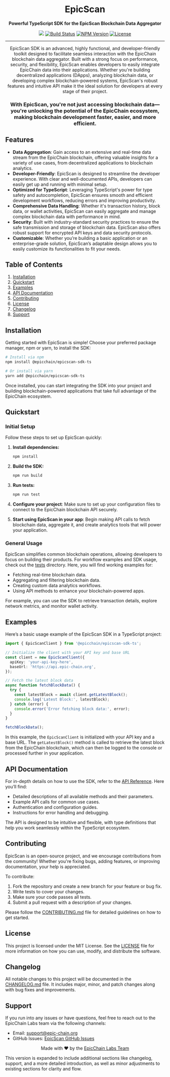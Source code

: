 <h1 align="center">EpicScan</h1>

<p align="center">
  <b>Powerful TypeScript SDK for the EpicScan Blockchain Data Aggregator</b>
</p>

<p align="center">
  <a href="https://epic-chain.org"><img src="https://img.shields.io/badge/EpicScan-Blockchain-blue"></a>
  <a href="https://github.com/EpicChainLabs/epicscan-sdk-ts/actions"><img src="https://github.com/EpicChainLabs/epicscan-sdk-ts/actions/workflows/ci.yml/badge.svg" alt="Build Status"></a>
  <a href="https://www.npmjs.com/package/@epicchain/epicscan-sdk-ts"><img src="https://img.shields.io/npm/v/@epicchain/epicscan-sdk-ts" alt="NPM Version"></a>
  <a href="https://github.com/epicchainlabs/epicscan-sdk-ts"><img src="https://img.shields.io/github/license/EpicChainLabs/epicscan-sdk-ts" alt="License"></a>
</p>

---

<p align="center">
  EpicScan SDK is an advanced, highly functional, and developer-friendly toolkit designed to facilitate seamless interaction with the EpicChain blockchain data aggregator. Built with a strong focus on performance, security, and flexibility, EpicScan enables developers to easily integrate EpicChain data into their applications. Whether you're building decentralized applications (DApps), analyzing blockchain data, or developing complex blockchain-powered systems, EpicScan's robust features and intuitive API make it the ideal solution for developers at every stage of their project.
</p>

<h3 align="center">
  With EpicScan, you're not just accessing blockchain data—you're unlocking the potential of the EpicChain ecosystem, making blockchain development faster, easier, and more efficient.
</h3>

## Features

- **Data Aggregation**: Gain access to an extensive and real-time data stream from the EpicChain blockchain, offering valuable insights for a variety of use cases, from decentralized applications to blockchain analytics.
- **Developer-Friendly**: EpicScan is designed to streamline the developer experience. With clear and well-documented APIs, developers can easily get up and running with minimal setup.
- **Optimized for TypeScript**: Leveraging TypeScript's power for type safety and autocompletion, EpicScan ensures smooth and efficient development workflows, reducing errors and improving productivity.
- **Comprehensive Data Handling**: Whether it's transaction history, block data, or wallet activities, EpicScan can easily aggregate and manage complex blockchain data with performance in mind.
- **Security**: Built with industry-standard security practices to ensure the safe transmission and storage of blockchain data. EpicScan also offers robust support for encrypted API keys and data security protocols.
- **Customizable**: Whether you’re building a basic application or an enterprise-grade solution, EpicScan’s adaptable design allows you to easily customize its functionalities to fit your needs.

## Table of Contents

1. [Installation](#installation)
2. [Quickstart](#quickstart)
3. [Examples](#examples)
4. [API Documentation](#api-documentation)
5. [Contributing](#contributing)
6. [License](#license)
7. [Changelog](#changelog)
8. [Support](#support)

## Installation

Getting started with EpicScan is simple! Choose your preferred package manager, npm or yarn, to install the SDK:

```bash
# Install via npm
npm install @epicchain/epicscan-sdk-ts

# Or install via yarn
yarn add @epicchain/epicscan-sdk-ts
```

Once installed, you can start integrating the SDK into your project and building blockchain-powered applications that take full advantage of the EpicChain ecosystem.

## Quickstart

### Initial Setup

Follow these steps to set up EpicScan quickly:

1. **Install dependencies:**
   ```bash
   npm install
   ```

2. **Build the SDK:**
   ```bash
   npm run build
   ```

3. **Run tests:**
   ```bash
   npm run test
   ```

4. **Configure your project**: Make sure to set up your configuration files to connect to the EpicChain blockchain API securely.

5. **Start using EpicScan in your app**: Begin making API calls to fetch blockchain data, aggregate it, and create analytics tools that will power your application.

### General Usage

EpicScan simplifies common blockchain operations, allowing developers to focus on building their products. For workflow examples and SDK usage, check out the [tests](./src/tests) directory. Here, you will find working examples for:

- Fetching real-time blockchain data.
- Aggregating and filtering blockchain data.
- Creating custom data analytics workflows.
- Using API methods to enhance your blockchain-powered apps.

For example, you can use the SDK to retrieve transaction details, explore network metrics, and monitor wallet activity.

## Examples

Here’s a basic usage example of the EpicScan SDK in a TypeScript project:

```typescript
import { EpicScanClient } from '@epicchain/epicscan-sdk-ts';

// Initialize the client with your API key and base URL
const client = new EpicScanClient({
  apiKey: 'your-api-key-here',
  baseUrl: 'https://api.epic-chain.org',
});

// Fetch the latest block data
async function fetchBlockData() {
  try {
    const latestBlock = await client.getLatestBlock();
    console.log('Latest Block:', latestBlock);
  } catch (error) {
    console.error('Error fetching block data:', error);
  }
}

fetchBlockData();
```

In this example, the `EpicScanClient` is initialized with your API key and a base URL. The `getLatestBlock()` method is called to retrieve the latest block from the EpicChain blockchain, which can then be logged to the console or processed further in your application.

## API Documentation

For in-depth details on how to use the SDK, refer to the [API Reference](https://epic-chain.org/docs/epicscan-sdk). Here you’ll find:

- Detailed descriptions of all available methods and their parameters.
- Example API calls for common use cases.
- Authentication and configuration guides.
- Instructions for error handling and debugging.

The API is designed to be intuitive and flexible, with type definitions that help you work seamlessly within the TypeScript ecosystem.

## Contributing

EpicScan is an open-source project, and we encourage contributions from the community! Whether you're fixing bugs, adding features, or improving documentation, your help is appreciated.

To contribute:

1. Fork the repository and create a new branch for your feature or bug fix.
2. Write tests to cover your changes.
3. Make sure your code passes all tests.
4. Submit a pull request with a description of your changes.

Please follow the [CONTRIBUTING.md](./CONTRIBUTING.md) file for detailed guidelines on how to get started.

## License

This project is licensed under the MIT License. See the [LICENSE](./LICENSE) file for more information on how you can use, modify, and distribute the software.

## Changelog

All notable changes to this project will be documented in the [CHANGELOG.md](./CHANGELOG.md) file. It includes major, minor, and patch changes along with bug fixes and improvements.

## Support

If you run into any issues or have questions, feel free to reach out to the EpicChain Labs team via the following channels:

- Email: support@epic-chain.org
- GitHub Issues: [EpicScan GitHub Issues](https://github.com/EpicChainLabs/epicscan-sdk-ts/issues)

<p align="center">
  Made with ❤️ by the <a href="https://epic-chain.org">EpicChain Labs Team</a>
</p>

This version is expanded to include additional sections like changelog, support, and a more detailed introduction, as well as minor adjustments to existing sections for clarity and flow.